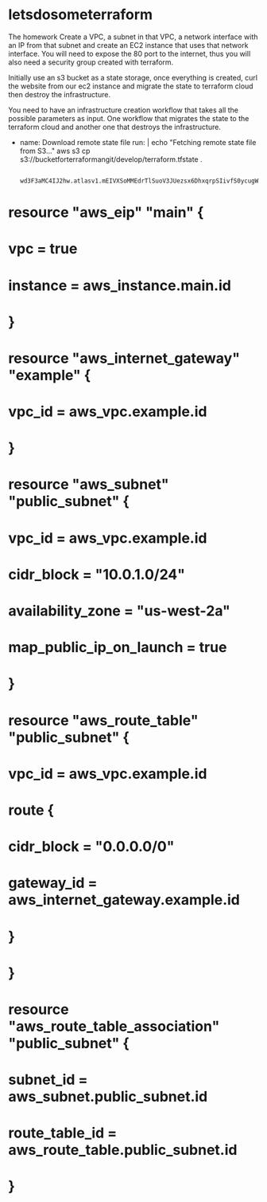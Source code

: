 # letsdosometerraform


The homework
Create a VPC, a subnet in that VPC, a network interface with an IP from that subnet and create an EC2 instance that uses that network interface. You will need to expose the 80 port to the internet, thus you will also need a security group created with terraform.

Initially use an s3 bucket as a state storage, once everything is created, curl the website from our ec2 instance and migrate the state to terraform cloud then  destroy the infrastructure.

You need to have an infrastructure creation workflow that takes all the possible parameters as input.
One workflow that migrates the state to the terraform cloud and another one that destroys the infrastructure.




- name: Download remote state file
      run: |
        echo "Fetching remote state file from S3..."
        aws s3 cp s3://bucketforterraformangit/develop/terraform.tfstate .


        wd3F3aMC4IJ2hw.atlasv1.mEIVXSoMMEdrTlSuoV3JUezsx6DhxqrpSIivfS0ycugWalG9blFXD0cfq3ima5mO3o0



# resource "aws_eip" "main" {
#   vpc = true
#   instance = aws_instance.main.id
# }
# resource "aws_internet_gateway" "example" {
#   vpc_id = aws_vpc.example.id
# }

# resource "aws_subnet" "public_subnet" {
#   vpc_id                  = aws_vpc.example.id
#   cidr_block              = "10.0.1.0/24"
#   availability_zone       = "us-west-2a"
#   map_public_ip_on_launch = true
# }

# resource "aws_route_table" "public_subnet" {
#   vpc_id = aws_vpc.example.id
#   route {
#     cidr_block = "0.0.0.0/0"
#     gateway_id = aws_internet_gateway.example.id
#   }
# }

# resource "aws_route_table_association" "public_subnet" {
#   subnet_id      = aws_subnet.public_subnet.id
#   route_table_id = aws_route_table.public_subnet.id
# }

